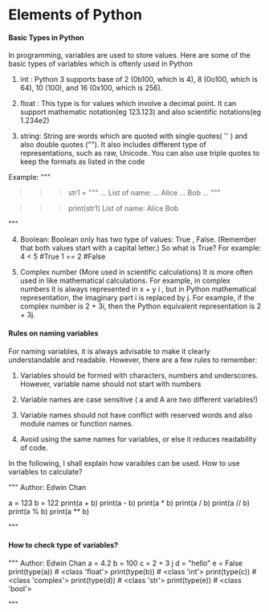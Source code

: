 # Elements of Python

#### Basic Types in Python
In programming, variables are used to store values. Here are some of the basic types of variables which is oftenly used in Python

1. int : 
Python 3 supports base of 2 (0b100, which is 4), 8 (0o100, which is 64), 10 (100), and 16 (0x100, which is 256).

2. float : 
This type is for values which involve a decimal point. It can support mathematic notation(eg 123.123) and also scientific notations(eg 1.234e2)

3. string: 
String are words which are quoted with single quotes( '' ) and also double quotes (""). It also includes different type of representations, such as raw, Unicode. You can also use triple quotes to keep the formats as listed in the code

Example:
"""
>>> str1 = """
... List of name:
... Alice
... Bob
... """

>>> print(str1)
List of name:
Alice 
Bob

"""
 
4. Boolean: 
Boolean only has two type of values: True , False. (Remember that both values start with a capital letter.) 
So what is True? For example:
 4 < 5    #True
 1 == 2   #False

5. Complex number (More used in scientific calculations)
It is more often used in like mathematical calculations. For example, in complex numbers it is always represented in x + y i , but in Python mathematical representation, the imaginary part i is replaced by j. For example, if the complex number is 2 + 3i, then the Python equivalent representation is 2 + 3j.

#### Rules on naming variables

For naming variables, it is always advisable to make it clearly understandable and readable. However, there are a few rules to remember:
1. Variables should be formed with characters, numbers and underscores. However, variable name should not start with numbers

2. Variable names are case sensitive ( a and A are two different variables!)

3. Variable names should not have conflict with reserved words and also module names or function names.

4. Avoid using the same names for variables, or else it reduces readability of code. 

In the following, I shall explain how varaibles can be used.
How to use variables to calculate?

"""
Author: Edwin Chan

a = 123 
b = 122
print(a + b)
print(a - b)
print(a * b)
print(a / b)
print(a // b)
print(a % b)
print(a ** b)

"""
#### How to check type of variables?

"""
Author: Edwin Chan
a = 4.2
b = 100
c = 2 + 3 j
d = "hello"
e = False
print(type(a)) # <class 'float'>
print(type(b)) # <class 'int'>
print(type(c)) # <class 'complex'>
print(type(d)) # <class 'str'>
print(type(e)) # <class 'bool'>




"""




